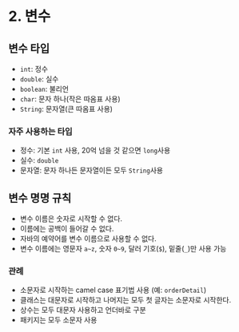 # 2. 변수

## 변수 타입

- `int`: 정수
- `double`: 실수
- `boolean`: 불리언
- `char`: 문자 하나(작은 따옴표 사용)
- `String`: 문자열(큰 따옴표 사용)

### 자주 사용하는 타입

- 정수:  기본 `int` 사용, 20억 넘을 것 같으면 `long`사용
- 실수: `double`
- 문자열: 문자 하나든 문자열이든 모두 `String`사용

## 변수 명명 규칙

- 변수 이름은 숫자로 시작할 수 없다.
- 이름에는 공백이 들어갈 수 없다.
- 자바의 예약어를 변수 이름으로 사용할 수 없다.
- 변수 이름에는 영문자 `a~z`, 숫자 `0~9`, 달러 기호(`$`), 밑줄(`_`)만 사용 가능

### 관례

- 소문자로 시작하는 camel case 표기법 사용 (예: `orderDetail`)
- 클래스는 대문자로 시작하고 나머지는 모두 첫 글자는 소문자로 시작한다.
- 상수는 모두 대문자 사용하고 언더바로 구분
- 패키지는 모두 소문자 사용
